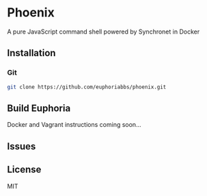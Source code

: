 # Phoenix

A pure JavaScript command shell powered by Synchronet in Docker

## Installation

### Git

```bash
git clone https://github.com/euphoriabbs/phoenix.git
```

## Build Euphoria

Docker and Vagrant instructions coming soon...

## Issues

[](https://github.com/euphoriabbs/phoenix/issues)

## License

MIT
